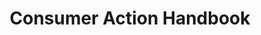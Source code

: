 ---
# This topic lives at
# https://digital.gov/topics/consumer-action-handbook

slug: "consumer-action-handbook"

# Topic Title
title: "Consumer Action Handbook"

# description — keep it short and clear
summary: ""


# Weight
weight: 1

# For more information on managing topics,
# see https://github.com/GSA/digitalgov.gov/wiki
---
